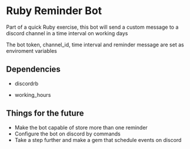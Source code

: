 # Ruby Reminder Bot

Part of a quick Ruby exercise, this bot will send a custom message to a discord channel in a time interval on working days


The bot token, channel_id, time interval and reminder message are set as enviroment variables

## Dependencies

- discordrb

- working_hours


## Things for the future

- Make the bot capable of store more than one reminder
- Configure the bot on discord by commands
- Take a step further and make a gem that schedule events on discord

